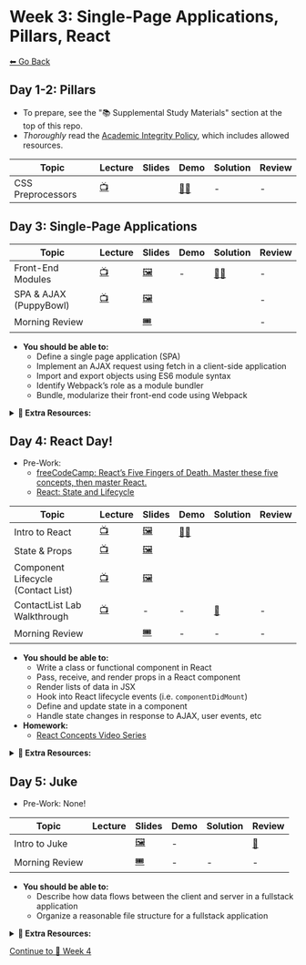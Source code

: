 # Week 3: Single-Page Applications, Pillars, React

[⬅ Go Back](README.md)

## Day 1-2: Pillars

- To prepare, see the "📚 Supplemental Study Materials" section at the top of this repo.
- _Thoroughly_ read the [Academic Integrity Policy](01-junior-phase/academic-integrity-policy.md), which includes allowed resources.

| Topic                  | Lecture              | Slides                  | Demo                  | Solution             | Review |
| ---------------------- | -------------------- | ----------------------- | --------------------- | -------------------- | ------ |
| CSS Preprocessors    | [📺][less-ismore-lec]  |  | [🧑‍💻][less-is-more]                    | -                    | -      |

## Day 3: Single-Page Applications

[trip-planner-pre]: https://learn.fullstackacademy.com/workshop/5a709ec934f42b0004ded97f/content/5a709ec934f42b0004ded98a/text

| Topic                  | Lecture              | Slides                  | Demo                  | Solution             | Review |
| ---------------------- | -------------------- | ----------------------- | --------------------- | -------------------- | ------ |
| Front-End Modules      | [📺][fe-modules-lec] | [🖼️][fe-modules-slides] | -                     | [🧑‍💻][fe-modules-demo]                  | -      |
| SPA & AJAX (PuppyBowl) |  [📺][spa-ajax-lec]  | [🖼️][spa-ajax-slides]   |   |  | -      |
| Morning Review         |     | [🎟][am-rev-3-3-ticket]  | |  | -      |

[//]: # ' Paste in table above >> [🧑‍💻][less-is-more] '
[less-is-more]: https://github.com/joker-jonesy/more-with-less

[//]: # ' Paste in table above >> [📺][less-ismore-lec] '
[less-ismore-lec]: https://youtu.be/gL-H-vnJb8w

[//]: # ' Paste in table above >> [📺][fe-modules-lec] '
[fe-modules-lec]: https://youtu.be/zWT7emgYKwg
[fe-modules-slides]: https://docs.google.com/presentation/d/1DULROUIBXCIsPsiHHYH2SsFgvxjUqOGJf9o6qKN3SMw/edit?usp=sharing
[//]: # ' Paste in table above >> [🧑‍💻][fe-modules-demo] '
[fe-modules-demo]: https://github.com/joker-jonesy/Webpacking
[//]: # ' Paste in table above >> [📺][spa-ajax-lec] '
[spa-ajax-lec]: https://youtu.be/QCd2ep-ieKc
[spa-ajax-slides]: https://docs.google.com/presentation/d/1F3O6Zwl3blYnRw9pOJ2dGvlfngR3XTNa_ITlV1kV2P0/edit?usp=sharing
[//]: # ' Paste in table above >> [🧑‍💻][spa-ajax-demo] '
[spa-ajax-demo]: https://github.com/FullstackAcademy/2206-FSA-RM-WEB-FT/tree/main/01-junior-phase/day-12-spa-ajax/ajax-demo
[//]: # ' Paste in table above >> [👾][puppybowl-sol] '
[puppybowl-sol]: https://github.com/FullstackAcademy/PairExercise.PuppyBowl.Solution
[//]: # ' Paste in table above >> [📺][am-rev-3-3] '
[am-rev-3-3]: https://youtu.be/RBwkH0fKU2c
[//]: # ' Paste in table above >> [🎟][am-rev-3-3-ticket] '
[am-rev-3-3-ticket]: https://forms.gle/5dVJyBB4pjyLsFBm7
[//]: # ' Paste in table above >> [🧑‍💻][am-rev-3-3-demo] '
[am-rev-3-3-demo]: /01-junior-phase/day-13-react/morning-rev
[//]: # ' Paste in table above >> [👾][am-rev-3-3-sol] '
[am-rev-3-3-sol]: 01-junior-phase/exit-ticket-solutions/12-spa.md

- **You should be able to:**
  - Define a single page application (SPA)
  - Implement an AJAX request using fetch in a client-side application
  - Import and export objects using ES6 module syntax
  - Identify Webpack’s role as a module bundler
  - Bundle, modularize their front-end code using Webpack

**<details><summary>📎 Extra Resources:</summary>**

- **Client Server Architecture**
  - [MDN: What is a web server?](https://developer.mozilla.org/en-US/docs/Learn/Common_questions/What_is_a_web_server)
  - [MDN: HTTP](https://developer.mozilla.org/en-US/docs/Web/HTTP)
  - [HTTP Status Dogs](https://httpstatusdogs.com/)
  - [TCP/IP, Simplified.](https://whatismyipaddress.com/tcpip-simplified)
  - [TCP/IP Protocol Fundamentals Explained with a Diagram](https://www.thegeekstuff.com/2011/11/tcp-ip-fundamentals/)
- Front End Modules (Webpack)
  - [Webpack documentation](https://webpack.js.org/concepts/)
  - [Everything I Know About The Script Tag](https://eager.io/blog/everything-I-know-about-the-script-tag)
  - [JavaScript Immediately-invoked Function Expressions (IIFE)](https://flaviocopes.com/javascript-iife/)
- **SPA & AJAX**
  - [Microsoft invented Ajax: Let's give credit where it's due](https://garrettsmith.net/blog/archives/2006/01/microsoft_inven_1.html)
  - [MDN: AJAX](https://developer.mozilla.org/en-US/docs/Web/Guide/AJAX)
  - [MDN: JSON.stringify](https://developer.mozilla.org/en-US/docs/Web/JavaScript/Reference/Global_Objects/JSON/stringify)
  - [MDN: JSON.parse](https://developer.mozilla.org/en-US/docs/Web/JavaScript/Reference/Global_Objects/JSON/parse)
  - [MDN: Fetch API](https://developer.mozilla.org/en-US/docs/Web/API/Fetch_API)
  - [Google Developers: Introduction to fetch()](https://developers.google.com/web/updates/2015/03/introduction-to-fetch)
  - [JavaScript.info: Fetch](https://javascript.info/fetch)
  - [dev.to: JavaScript Fetch API and using Async/Await](https://dev.to/shoupn/javascript-fetch-api-and-using-asyncawait-47mp)
- **ES Modules**
  - [MDN: JavaScript modules](https://developer.mozilla.org/en-US/docs/Web/JavaScript/Guide/Modules)

</details>

## Day 4: React Day!

- Pre-Work:
  - [freeCodeCamp: React’s Five Fingers of Death. Master these five concepts, then master React.][react-five]
  - [React: State and Lifecycle][react-state-and-lifecycle]

[react-five]: https://medium.freecodecamp.org/the-5-things-you-need-to-know-to-understand-react-a1dbd5d114a3
[react-state-and-lifecycle]: https://reactjs.org/docs/state-and-lifecycle.html

| Topic                              | Lecture                   | Slides                       | Demo                     | Solution                  | Review |
| ---------------------------------- | ------------------------- | ---------------------------- | ------------------------ | ------------------------- | ------ |
| Intro to React                     |  [📺][intro-react-lec]    | [🖼️][intro-react-slides]     | [🧑‍💻][intro-react-demo]                     |                           |        |
| State & Props                      |  [📺][state-props-lec]    | [🖼️][state-props-slides]     |                         |                           |        |
| Component Lifecycle (Contact List) |  [📺][react-lifecycle-lec]| [🖼️][react-lifecycle-slides] |                         |                           |        |
| ContactList Lab Walkthrough        |  [📺][cont-list-walk]     | -                             | -                      | [👾][state-props-sol]                        | -       |
| Morning Review                     |                            | [🎟][am-rev-3-4-ticket]       | -                       | -                         | -     |

[//]: # ' Paste in table above >> [📺][intro-react-lec] '
[intro-react-lec]: https://youtu.be/Mpn0YqkGjvY
[intro-react-slides]: https://docs.google.com/presentation/d/12YbNHn_ooDhKiAjdnwbQVbqaEesj-5oNEqheN8BCME0/edit?usp=sharing
[//]: # ' Paste in table above >> [🧑‍💻][intro-react-demo] '
[intro-react-demo]: https://github.com/joker-jonesy/2208-react-start
[//]: # ' Paste in table above >> [👾][intro-react-sol] '
[intro-react-sol]: 01-junior-phase/day-13-react/Lab.FirstComponent/app/index.js
[//]: # ' Paste in table above >> [📺][state-props-lec] '
[state-props-lec]: https://youtu.be/JuDYMY-lsaI
[state-props-slides]: https://docs.google.com/presentation/d/1Hkc85unbFqqOMoUmmCJKWQVYwfzWaVdHf7YfQYTiXnY/edit?usp=sharing
[//]: # ' Paste in table above >> [🧑‍💻][state-props-demo] '
[state-props-demo]: 01-junior-phase/day-13-react/PropsAndState/app
[state-props-demo-2]: 01-junior-phase/day-13-react/PropsAndState/app/app.js
[//]: # ' Paste in table above >> [👾][state-props-sol] '
[state-props-sol]: https://github.com/joker-jonesy/contact-redo
[//]: # ' Paste in table above >> [📺][react-lifecycle-lec] '
[react-lifecycle-lec]: https://youtu.be/hzPFcj_9xAQ
[react-lifecycle-slides]: https://docs.google.com/presentation/d/1tA5RcZsdLVFBehh27C6TsDIafCHSMKytwgcybo3fz20/edit?usp=sharing
[//]: # ' Paste in table above >> [👾][react-lifecycle-sol] '
[react-lifecycle-sol]: https://github.com/FullstackAcademy/PairExercise.ContactList.Solution
[//]: # ' Paste in table above >> [📺][cont-list-walk] '
[cont-list-walk]: https://youtu.be/Shz4jJojX8w
[//]: # ' Paste in table above >> [📺][am-rev-3-4] '
[am-rev-3-4]: https://youtu.be/U5yiIVQ_gxk
[//]: # ' Paste in table above >> [🎟][am-rev-3-4-ticket] '
[am-rev-3-4-ticket]: https://forms.gle/RakYEn4E9NufBiHR7
[//]: # ' Paste in table above >> [🧑‍💻][am-rev-3-4-demo] '
[am-rev-3-4-demo]: #link-demo-here
[//]: # ' Paste in table above >> [👾][am-rev-3-4-sol] '
[am-rev-3-4-sol]: #paste-gist-here

- **You should be able to:**
  - Write a class or functional component in React
  - Pass, receive, and render props in a React component
  - Render lists of data in JSX
  - Hook into React lifecycle events (i.e. `componentDidMount`)
  - Define and update state in a component
  - Handle state changes in response to AJAX, user events, etc
- **Homework:**
  - [React Concepts Video Series][react-concepts]

[react-concepts]: https://www.youtube.com/playlist?list=PLx0iOsdUOUmlkkod59nXwkN4iB04beamn

**<details><summary>📎 Extra Resources:</summary>**

- [React: All the Fundamental React Concepts Jammed Into This Single Medium Article](https://medium.freecodecamp.org/all-the-fundamental-react-js-concepts-jammed-into-this-single-medium-article-c83f9b53eac2)
- [A Visual Guide to State in React](https://daveceddia.com/visual-guide-to-state-in-react/)
- **React documentation**
  - [Components and Props](https://reactjs.org/docs/components-and-props.html)
    - Includes section on "Function and Class Components"
  - [Conditional Rendering](https://reactjs.org/docs/conditional-rendering.html)
    - [MDN: Logical AND (&&)](https://developer.mozilla.org/en-US/docs/Web/JavaScript/Reference/Operators/Logical_AND)
  - [Lists and Keys](https://reactjs.org/docs/lists-and-keys.html)
    - An in-depth explanation about why keys are necessary if you’re interested in learning more – [Recursing On Children](https://reactjs.org/docs/reconciliation.html#recursing-on-children)
- [codeburst.io: A quick intro to React’s props.children](https://codeburst.io/a-quick-intro-to-reacts-props-children-cb3d2fce4891)
- [React Patterns](https://reactpatterns.com/)
- [Overreacted: Why Do We Write super(props)?](https://overreacted.io/why-do-we-write-super-props/)
- [Index as a key is an anti-pattern](https://medium.com/@robinpokorny/index-as-a-key-is-an-anti-pattern-e0349aece318)
- **The Virtual DOM**

  - [Codecademy: React The Virtual DOM](https://www.codecademy.com/articles/react-virtual-dom)
  - [Pluralsight: Virtual DOM - the Difference Maker in React JS](https://www.pluralsight.com/guides/virtual-dom-difference-maker-react-js)
  - [bitsofcode: Understanding the Virtual DOM](https://bitsofco.de/understanding-the-virtual-dom/)

- **React documentation**
  - [`setState()`](https://reactjs.org/docs/react-component.html#setstate)
  - [State and Lifecycle](https://reactjs.org/docs/state-and-lifecycle.html)
    - Includes sections on "Using State Correctly" and "The Data Flows Down"
  - [Handling Events](https://reactjs.org/docs/handling-events.html)
    - Includes section on "Passing Arguments to Event Handlers"
    - [Why is my function being called every time the component renders?](https://reactjs.org/docs/faq-functions.html#why-is-my-function-being-called-every-time-the-component-renders)
    - [How do I pass a parameter to an event handler or callback?](https://reactjs.org/docs/faq-functions.html#how-do-i-pass-a-parameter-to-an-event-handler-or-callback)
  - [Composition vs Inheritance](https://reactjs.org/docs/composition-vs-inheritance.html)
  - [Design Principles](https://reactjs.org/docs/design-principles.html)
  - [Virtual DOM and Internals](https://reactjs.org/docs/faq-internals.html)
    - [Optimizing Performance](https://reactjs.org/docs/optimizing-performance.html)
    - [Reconciliation](https://reactjs.org/docs/reconciliation.html)
- [React Lifecycle Methods Diagram](https://projects.wojtekmaj.pl/react-lifecycle-methods-diagram/)
- [freeCodeCamp: This is why we need to bind event handlers in Class Components in React](https://www.freecodecamp.org/news/this-is-why-we-need-to-bind-event-handlers-in-class-components-in-react-f7ea1a6f93eb/)
- [Overreacted: Why Do We Write super(props)?](https://overreacted.io/why-do-we-write-super-props/)
- **Interested in learning _React Hooks_? Check out the following resources...**
  - [Fun Fun Function: Trying React Hooks for the first time with Dan Abramov](https://youtu.be/G-aO5hzo1aw)
  - [Introducing Hooks](https://reactjs.org/docs/hooks-intro.html)
  - [Wattenberger: Thinking in React Hooks](https://wattenberger.com/blog/react-hooks)
  - [Daily JS: Comparison of state management solutions for React](https://medium.com/dailyjs/comparison-of-state-management-solutions-for-react-2161a0b4af7b#4ce5)

</details>

## Day 5: Juke

- Pre-Work: None!

| Topic          | Lecture              | Slides                  | Demo | Solution       | Review |
| -------------- | -------------------- | ----------------------- | ---- | -------------- | ------ |
| Intro to Juke  |  | [🖼️][intro-juke-slides] | -    |  |[👾][am-rev-3-5-sol]      |
| Morning Review |     | [🎟][am-rev-3-5-ticket]  | -    | -              | -      |

[juke-sol]: https://github.com/FullstackAcademy/PairProject.Juke.Solution
[//]: # ' Paste in table above >> [📺][intro-juke-lec] '
[intro-juke-lec]: https://youtu.be/MO2Mb-PL4hs
[intro-juke-slides]: https://docs.google.com/presentation/d/1kg2IfIk1GaGzqXxXCA_GrZehDsXutF0gpAZqCvzt3Mo/edit?usp=sharing
[//]: # ' Paste in table above >> [📺][am-rev-3-5] '
[am-rev-3-5]: https://youtu.be/Z2yKl0ZZgow
[//]: # ' Paste in table above >> [🎟][am-rev-3-5-ticket] '
[am-rev-3-5-ticket]: https://forms.gle/FCzjWPctovGvFsSq7
[//]: # ' Paste in table above >> [🧑‍💻][am-rev-3-5-demo] '
[am-rev-3-5-demo]: #link-demo-here
[//]: # ' Paste in table above >> [👾][am-rev-3-5-sol] '
[am-rev-3-5-sol]: https://github.com/joker-jonesy/solution-juke

- **You should be able to:**
  - Describe how data flows between the client and server in a fullstack application
  - Organize a reasonable file structure for a fullstack application

**<details><summary>📎 Extra Resources:</summary>**

- [📺 React Behind the Scenes](https://youtu.be/P6JmkT27awk)
- [👾 React Behind the Scenes Code](01-junior-phase/react-behind-the-scenes)
- [Can you `console.log` in JSX?](https://medium.com/javascript-in-plain-english/can-you-console-log-in-jsx-732f2ad46fe1)
- [Intro to Debugging React Applications](https://medium.com/@baphemot/intro-to-debugging-reactjs-applications-67cf7a50b3dd)

</details>

[Continue to 📆 Week 4](WEEK4.md)
